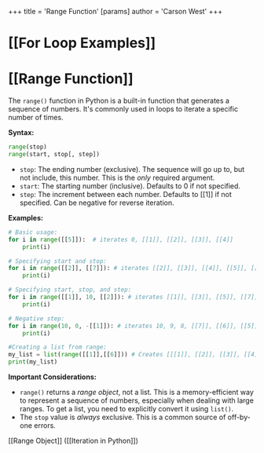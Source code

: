 +++
 title = 'Range Function'
[params]
	author = 'Carson West'
+++
# [[For Loop Examples]]
# [[Range Function]] 
The `range()` function in Python is a built-in function that generates a sequence of numbers.  It's commonly used in loops to iterate a specific number of times.

**Syntax:**

```python
range(stop)
range(start, stop[, step])
```

* `stop`:  The ending number (exclusive).  The sequence will go up to, but not include, this number.  This is the *only* required argument.
* `start`: The starting number (inclusive). Defaults to 0 if not specified.
* `step`: The increment between each number. Defaults to [[1]] if not specified.  Can be negative for reverse iteration.


**Examples:**

```python
# Basic usage:
for i in range([[5]]):  # iterates 0, [[1]], [[2]], [[3]], [[4]]
    print(i)

# Specifying start and stop:
for i in range([[2]], [[7]]): # iterates [[2]], [[3]], [[4]], [[5]], [[6]]
    print(i)

# Specifying start, stop, and step:
for i in range([[1]], 10, [[2]]): # iterates [[1]], [[3]], [[5]], [[7]], 9
    print(i)

# Negative step:
for i in range(10, 0, -[[1]]): # iterates 10, 9, 8, [[7]], [[6]], [[5]], [[4]], [[3]], [[2]], [[1]]
    print(i)

#Creating a list from range:
my_list = list(range([[1]],[[6]])) # Creates [[[1]], [[2]], [[3]], [[4]], [[5]]]
print(my_list)
```

**Important Considerations:**

* `range()` returns a *range object*, not a list.  This is a memory-efficient way to represent a sequence of numbers, especially when dealing with large ranges.  To get a list, you need to explicitly convert it using `list()`.
* The `stop` value is *always* exclusive.  This is a common source of off-by-one errors.


[[Range Object]]  ([[Iteration in Python]])
